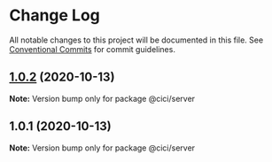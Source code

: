 # Change Log

All notable changes to this project will be documented in this file.
See [Conventional Commits](https://conventionalcommits.org) for commit guidelines.

## [1.0.2](https://github.com/cosmin19/poc-lerna/compare/v1.0.1...v1.0.2) (2020-10-13)

**Note:** Version bump only for package @cici/server





## 1.0.1 (2020-10-13)

**Note:** Version bump only for package @cici/server

